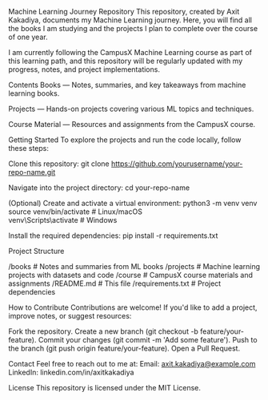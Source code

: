 Machine Learning Journey Repository
This repository, created by Axit Kakadiya, documents my Machine Learning journey. Here, you will find all the books I am studying and the projects I plan to complete over the course of one year.

I am currently following the CampusX Machine Learning course as part of this learning path, and this repository will be regularly updated with my progress, notes, and project implementations.

Contents
Books — Notes, summaries, and key takeaways from machine learning books.

Projects — Hands-on projects covering various ML topics and techniques.

Course Material — Resources and assignments from the CampusX course.

Getting Started
To explore the projects and run the code locally, follow these steps:

Clone this repository:
git clone https://github.com/yourusername/your-repo-name.git

Navigate into the project directory:
cd your-repo-name

(Optional) Create and activate a virtual environment:
python3 -m venv venv
source venv/bin/activate  # Linux/macOS  
venv\Scripts\activate     # Windows

Install the required dependencies:
pip install -r requirements.txt

Project Structure

/books            # Notes and summaries from ML books
/projects         # Machine learning projects with datasets and code
/course           # CampusX course materials and assignments
/README.md        # This file
/requirements.txt # Project dependencies

How to Contribute
Contributions are welcome! If you'd like to add a project, improve notes, or suggest resources:

Fork the repository.
Create a new branch (git checkout -b feature/your-feature).
Commit your changes (git commit -m 'Add some feature').
Push to the branch (git push origin feature/your-feature).
Open a Pull Request.

Contact
Feel free to reach out to me at:
Email: axit.kakadiya@example.com
LinkedIn: linkedin.com/in/axitkakadiya

License
This repository is licensed under the MIT License.

